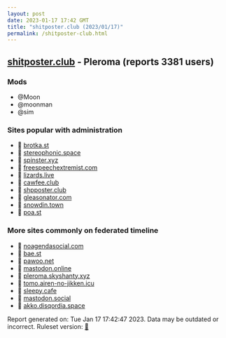 ```yaml
---
layout: post
date: 2023-01-17 17:42 GMT
title: "shitposter.club (2023/01/17)"
permalink: /shitposter-club.html
---
```


## [shitposter.club](https://shitposter.club) - Pleroma (reports 3381 users)

### Mods
 * @Moon
 * @moonman
 * @sim

### Sites popular with administration

* 🐘 [brotka.st](/brotka-st.html)
* 🐘 [stereophonic.space](/stereophonic-space.html)
* 🐘 [spinster.xyz](/spinster-xyz.html)
* 🐘 [freespeechextremist.com](/freespeechextremist-com.html)
* 🐘 [lizards.live](/lizards-live.html)
* 🐘 [cawfee.club](/cawfee-club.html)
* 🐘 [shpposter.club](/shpposter-club.html)
* 🐘 [gleasonator.com](/gleasonator-com.html)
* 🐘 [snowdin.town](/snowdin-town.html)
* 🐘 [poa.st](/poa-st.html)

### More sites commonly on federated timeline

* 🐘 [noagendasocial.com](/noagendasocial-com.html)
* 🐘 [bae.st](/bae-st.html)
* 🐘 [pawoo.net](/pawoo-net.html)
* 🐘 [mastodon.online](/mastodon-online.html)
* 🐘 [pleroma.skyshanty.xyz](/pleroma-skyshanty-xyz.html)
* 🐘 [tomo.airen-no-jikken.icu](/tomo-airen-no-jikken-icu.html)
* 🐘 [sleepy.cafe](/sleepy-cafe.html)
* 🐘 [mastodon.social](/mastodon-social.html)
* 🐘 [akko.disqordia.space](/akko-disqordia-space.html)

Report generated on: Tue Jan 17 17:42:47 2023. Data may be outdated or incorrect.
Ruleset version: [🧁](/version-cupcake)
